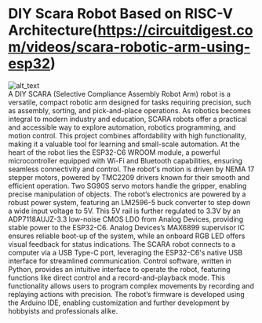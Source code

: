 # DIY Scara Robot Based on RISC-V Architecture(https://circuitdigest.com/videos/scara-robotic-arm-using-esp32)
<img src="https://github.com/jobitjoseph/SCARA-Robot-Based-on-ESP32-C6/blob/main/Images/Scara.png" width="" alt="alt_text" title="image_tooltip">
<br>
A DIY SCARA (Selective Compliance Assembly Robot Arm) robot is a versatile, compact robotic arm designed for tasks requiring precision, such as assembly, sorting, and pick-and-place operations. As robotics becomes integral to modern industry and education, SCARA robots offer a practical and accessible way to explore automation, robotics programming, and motion control. This project combines affordability with high functionality, making it a valuable tool for learning and small-scale automation.
At the heart of the robot lies the ESP32-C6 WROOM module, a powerful microcontroller equipped with Wi-Fi and Bluetooth capabilities, ensuring seamless connectivity and control. The robot's motion is driven by NEMA 17 stepper motors, powered by TMC2209 drivers known for their smooth and efficient operation. Two SG90S servo motors handle the gripper, enabling precise manipulation of objects. The robot’s electronics are powered by a robust power system, featuring an LM2596-5 buck converter to step down a wide input voltage to 5V. This 5V rail is further regulated to 3.3V by an ADP7118AUJZ-3.3 low-noise CMOS LDO from Analog Devices, providing stable power to the ESP32-C6. Analog Devices’s MAX6899 supervisor IC ensures reliable boot-up of the system, while an onboard RGB LED offers visual feedback for status indications. The SCARA robot connects to a computer via a USB Type-C port, leveraging the ESP32-C6's native USB interface for streamlined communication. Control software, written in Python, provides an intuitive interface to operate the robot, featuring functions like direct control and a record-and-playback mode. This functionality allows users to program complex movements by recording and replaying actions with precision. The robot’s firmware is developed using the Arduino IDE, enabling customization and further development by hobbyists and professionals alike.

